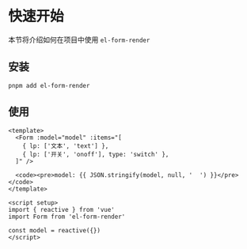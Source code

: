 # 快速开始

本节将介绍如何在项目中使用 `el-form-render`

## 安装

```shell
pnpm add el-form-render
```

## 使用

```vue preview
<template>
  <Form :model="model" :items="[
    { lp: ['文本', 'text'] },
    { lp: ['开关', 'onoff'], type: 'switch' },
  ]" />
  
  <code><pre>model: {{ JSON.stringify(model, null, '  ') }}</pre></code>
</template>

<script setup>
import { reactive } from 'vue'
import Form from 'el-form-render'

const model = reactive({})
</script>
```